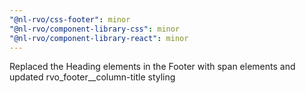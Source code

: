 ```yaml
---
"@nl-rvo/css-footer": minor
"@nl-rvo/component-library-css": minor
"@nl-rvo/component-library-react": minor
---
```


Replaced the Heading elements in the Footer with span elements and updated rvo_footer\_\_column-title styling
